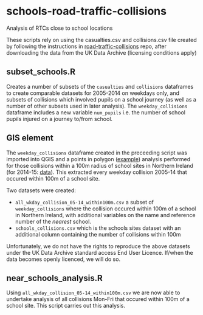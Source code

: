 # schools-road-traffic-collisions
Analysis of RTCs close to school locations

These scripts rely on using the casualties.csv and collisions.csv file created by following the instructions in  [road-traffic-collisions](https://github.com/NICVA/road-traffic-collisions) repo, after downloading the data from the UK Data Archive (licensing conditions apply)

## subset_schools.R
Creates a number of subsets of the `casualties` and `collisions` dataframes to create comparable datasets for 2005-2014 on weekdays only, and subsets of collisions which involved pupils on a school journey (as well as a number of other subsets used in later analysis). The `weekday_collisions` dataframe includes a new variable `num_pupils` i.e. the number of school pupils injured on a journey to/from school.

## GIS element
The `weekday_collisions` dataframe created in the preceeding script was imported into QGIS and a points in polygon ([example](http://www.qgistutorials.com/en/docs/points_in_polygon.html)) analysis performed for those collisions within a 100m radius of school sites in Northern Ireland (for 2014-15: [data](http://data.nicva.org/dataset/school-locations)). This extracted every weekday collision 2005-14 that occured within 100m of a school site.

Two datasets were created:  
* `all_wkday_collision_05-14_within100m.csv` a subset of `weekday_collisions` where the collision occured within 100m of a school in Northern Ireland, with additional variables on the name and reference number of the _nearest_ school.
* `schools_collisions.csv` which is the schools sites dataset with an additional column containing the number of collisions within 100m

Unfortunately, we do not have the rights to reproduce the above datasets under the UK Data Archive standard access End User Licence. If/when the data becomes openly licenced, we will do so.

## near_schools_analysis.R
Using `all_wkday_collision_05-14_within100m.csv` we are now able to undertake analysis of all collisions Mon-Fri that occured within 100m of a school site. This script carries out this analysis.
